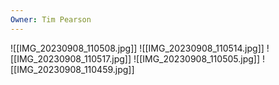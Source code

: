 ```yaml
---
Owner: Tim Pearson
---
```

![[IMG_20230908_110508.jpg]]
![[IMG_20230908_110514.jpg]]
![[IMG_20230908_110517.jpg]]
![[IMG_20230908_110505.jpg]]
![[IMG_20230908_110459.jpg]]